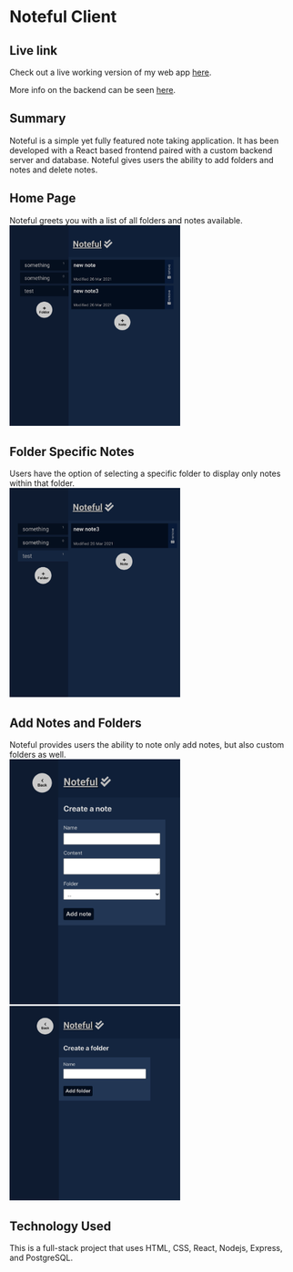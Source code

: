 # Noteful Client

## Live link
Check out a live working version of my web app <a href="https://noteful-client3.vercel.app/" target="_blank">here</a>.

More info on the backend can be seen <a href="https://github.com/KevDev90/noteful_api" target="_blank">here</a>.

## Summary
Noteful is a simple yet fully featured note taking application. It has been developed with a React based frontend paired with a custom backend server and database. Noteful gives users the ability to add folders and notes and delete notes.

## Home Page
Noteful greets you with a list of all folders and notes available.
<br>
<img src="/screenshots/home.png" width="300">


## Folder Specific Notes
Users have the option of selecting a specific folder to display only notes within that folder.\
<img src="/screenshots/selected-folder.png" width="300">

## Add Notes and Folders
Noteful provides users the ability to note only add notes, but also custom folders as well.\
<img src="/screenshots/create-note.png" width="300">\
<img src="/screenshots/create-folder.png" width="300">


## Technology Used
This is a full-stack project that uses HTML, CSS, React, Nodejs, Express, and PostgreSQL.